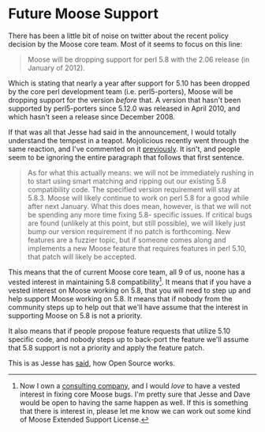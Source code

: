# Future Moose Support

There has been a little bit of noise on twitter about the recent policy decision by the Moose core team. Most of it seems to focus on this line:

> Moose will be dropping support for perl 5.8 with the 2.06 release (in January of 2012).

Which is stating that nearly a year after support for 5.10 has been dropped by the core perl development team (i.e. perl5-porters), Moose will be dropping support for the version *before* that. A version that hasn't been supported by perl5-porters since 5.12.0 was released in April 2010, and which hasn't seen a release since December 2008. 

If that was all that Jesse had said in the announcement, I would totally understand the tempest in a teapot. Mojolicious recently went through the same reaction, and I've commented on it [previously][1]. It isn't, and people seem to be ignoring the entire paragraph that follows that first sentence.

> As for what this actually means: we will not be immediately rushing in to start using smart 
> matching and ripping out our existing 5.8 compatibility code. The specified version requirement 
> will stay at 5.8.3. Moose will likely continue to work on perl 5.8 for a good while after next 
> January. What this does mean, however, is that we will not be spending any more time fixing 5.8-
> specific issues. If critical bugs are found (unlikely at this point, but still possible), we 
> will likely just bump our version requirement if no patch is forthcoming. New features are a 
> fuzzier topic, but if someone comes along and implements a new Moose feature that requires 
> features in perl 5.10, that patch will likely be accepted.

This means that the of current Moose core team, all 9 of us, noone has a vested interest in maintaining 5.8 compatibility[^1]. It means that if you have a vested interest on Moose working on 5.8, that you will need to step up and help support Moose working on 5.8. It means that if nobody from the community steps up to help out that we'll have assume that the interest in supporting Moose on 5.8 is not a priority.

It also means that if people propose feature requests that utilize 5.10 specific code, and nobody steps up to back-port the feature we'll assume that 5.8 support is not a priority and apply the feature patch.

This is as Jesse has [said][2], how Open Source works. 

[^1]: Now I own a [consulting company](http://tamarou.com), and I would *love* to have a vested interest in fixing core Moose bugs. I'm pretty sure that Jesse and Dave would be open to having the same happen as well. If this is something that there is interest in, please let me know we can work out some kind of Moose Extended Support License.

[1]: http://chris.prather.org/tyranny-of-distributions.md.html
[2]: http://twitter.com/#!/doyster/statuses/71255246382440448
